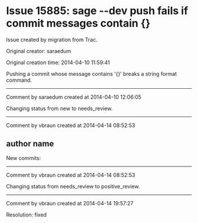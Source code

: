 # Issue 15885: sage --dev push fails if commit messages contain {}

Issue created by migration from Trac.

Original creator: saraedum

Original creation time: 2014-04-10 11:59:41

Pushing a commit whose message contains '{}' breaks a string format command.


---

Comment by saraedum created at 2014-04-10 12:06:05

Changing status from new to needs_review.


---

Comment by vbraun created at 2014-04-14 08:52:53

author name
----
New commits:


---

Comment by vbraun created at 2014-04-14 08:52:53

Changing status from needs_review to positive_review.


---

Comment by vbraun created at 2014-04-14 19:57:27

Resolution: fixed
